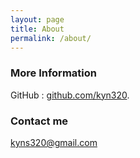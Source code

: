 ```yaml
---
layout: page
title: About
permalink: /about/
---
```

### More Information

GitHub : [github.com/kyn320](https://raw.githubusercontent.com/barryclark/www.jekyllnow.com/gh-pages/_posts/2014-6-19-Markdown-Style-Guide.md).


### Contact me

[kyns320@gmail.com](mailto:kyns320@gmail.com)
